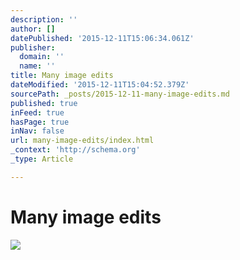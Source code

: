 ```yaml
---
description: ''
author: []
datePublished: '2015-12-11T15:06:34.061Z'
publisher:
  domain: ''
  name: ''
title: Many image edits
dateModified: '2015-12-11T15:04:52.379Z'
sourcePath: _posts/2015-12-11-many-image-edits.md
published: true
inFeed: true
hasPage: true
inNav: false
url: many-image-edits/index.html
_context: 'http://schema.org'
_type: Article

---
```

# Many image edits
![](https://the-grid-user-content.s3-us-west-2.amazonaws.com/315654d3-4ed7-4dd4-af77-41096fd3bb7c.png)